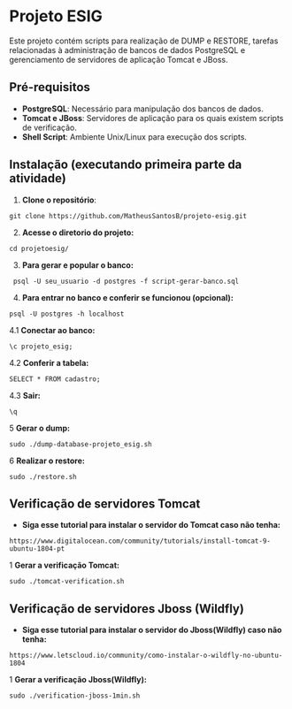 # Projeto ESIG

Este projeto contém scripts para realização de DUMP e RESTORE, tarefas relacionadas à administração de bancos de dados PostgreSQL e gerenciamento de servidores de aplicação Tomcat e JBoss.


## Pré-requisitos

- **PostgreSQL**: Necessário para manipulação dos bancos de dados.
- **Tomcat e JBoss**: Servidores de aplicação para os quais existem scripts de verificação.
- **Shell Script**: Ambiente Unix/Linux para execução dos scripts.

## Instalação (executando primeira parte da atividade)

1. **Clone o repositório**:
  ```   
  git clone https://github.com/MatheusSantosB/projeto-esig.git
  ```
2. **Acesse o diretorio do projeto:**
  ```   
  cd projetoesig/
  ```
3. **Para gerar e popular o banco:**
  ```
   psql -U seu_usuario -d postgres -f script-gerar-banco.sql
  ```
4. **Para entrar no banco e conferir se funcionou (opcional):**
  ```
  psql -U postgres -h localhost
  ```
4.1 **Conectar ao banco:**
  ```
  \c projeto_esig;
  ```
4.2 **Conferir a tabela:**
  ```
  SELECT * FROM cadastro;
  ```
4.3 **Sair:**
  ```
  \q
  ```
5  **Gerar o dump:**
  ``` 
  sudo ./dump-database-projeto_esig.sh
  ```
6  **Realizar o restore:**
  ```   
  sudo ./restore.sh
  ```
## Verificação de servidores Tomcat

- **Siga esse tutorial para instalar o servidor do Tomcat caso não tenha:**   
```
https://www.digitalocean.com/community/tutorials/install-tomcat-9-ubuntu-1804-pt
```

1  **Gerar a verificação Tomcat:**
  ```
  sudo ./tomcat-verification.sh
  ```
## Verificação de servidores Jboss (Wildfly)

- **Siga esse tutorial para instalar o servidor do Jboss(Wildfly) caso não tenha:**
``` 
https://www.letscloud.io/community/como-instalar-o-wildfly-no-ubuntu-1804  
```
1  **Gerar a verificação Jboss(Wildfly):**
  ```  
  sudo ./verification-jboss-1min.sh
  ```
